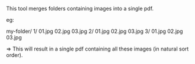 This tool merges folders containing images into a single pdf.

eg: 

my-folder/
  1/
    01.jpg
    02.jpg
    03.jpg
  2/
    01.jpg
    02.jpg
    03.jpg
  3/
    01.jpg
    02.jpg
    03.jpg

=> This will result in a single pdf containing all these images (in natural sort order).
